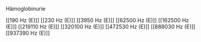 Hämoglobinurie

[[190 Hz (E)]]
[[230 Hz (E)]]
[[3950 Hz (E)]]
[[62500 Hz (E)]]
[[162500 Hz (E)]]
[[219110 Hz (E)]]
[[320100 Hz (E)]]
[[472530 Hz (E)]]
[[888030 Hz (E)]]
[[937390 Hz (E)]]